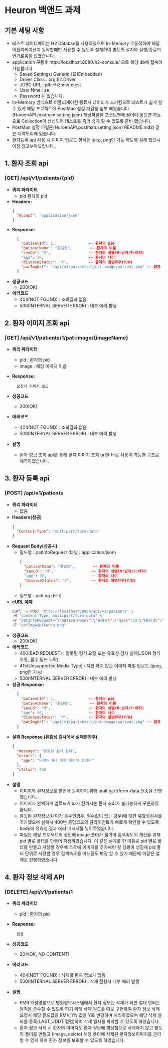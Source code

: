 # Heuron 백앤드 과제

## 기본 세팅 사항
- 테스트 데이터베이는 H2 Databse를 사용하였으며 In-Memory 로동작하여 해당 어플리케이션이 동작할때만 사용할 수 있도록 설계하여
  별도의 설치와 실행/종료의 번거로움을 없앴습니다.
- application 구동후 http://localhost:8080/h2-console/ 으로 해당 db에 접속이 가능합니다
  - Saved Settings: Generic H2(Embedded)
  - Driver Class : org.h2.Driver
  - JDBC URL : jdbc:h2:mem:test
  - User Nme : sa
  - Password 는 없습니다.
- In-Memory 방식으로 어플리케이션 종료시 데이터가 소거됨으로 테스트가 쉽게 할 수 있게 해당 프로젝트에 PostMan 설정 파일을 첨부 해놨습니다
  (HuroenAPI.postman.setting.json) 해당파일을 포스트맨에 끌어다 놓으면 자동으로 Collection이 생성되어 테스트를 좀더 쉽게 할 수 있도록 준비 했습니다.
- PostMan 설정 파일은(HuroenAPI.postman.setting.json) README.md와 같은 디렉토리에 있습니다.
- 환자등록 api 사용 시 이미지 업로드 형식은 jpeg, png만 가능 하도록 설계 했으니 이점 참고부탁드립니다..


## 1. 환자 조회 api
### [GET] /api/v1/patients/{pid}
 - **쿼리 파라미터**
   - pid 환자의 pid
- **Headers:**
  ```json
  {
    "Accept": "application/json"
  }
  ```
- **Response:**
  ```json
    {
      "patientId": 1,               -- 환자의 pid
      "patientName": "홍길동",        -- 환자의 이름  
      "sexCd": "M",                 -- 환자의 성별(M:남자/F:여자) 
      "age": 30,                    -- 환자의 나이
      "diseaseStatus": "Y",         -- 환자의 질병유무(Y/N)
      "patImgUrl": "/api/v1/patients/1/pat-image/patient.png" -- 환자 이미지 조회 URL
    }
  ```
- **성공코드**
  - 200(OK)
- **에러코드**
  - 404(NOT FOUND) : 조회결과 없음
  - 500(INTERNAL SERVER ERROR) : 내부 에러 발생

## 2. 환자 이미지 조회 api
### [GET] /api/v1/patients/1/pat-image/{imageName}
- **쿼리 파라미터**
  - pid : 환자의 pid
  - image : 해당 이미지 이름 
- **Response:**
  ```
    요청시 이미지 로드
  ```
- **성공코드**
  - 200(OK)
- **에러코드**
  - 404(NOT FOUND) : 조회결과 없음
  - 500(INTERNAL SERVER ERROR) : 내부 에러 발생

- **설명**
  - 환자 정보 조회 api를 통해 환자 이미지 조회 url을 바로 사용이 가능한 구조로 제작하였습니다.
     

## 3. 환자 등록 api
### [POST] /api/v1/patients
- **쿼리 파라미터**
    - 없음 
- **Headers(성공)**
  ```json
  {
    "Content-Type": "multipart/form-data"
  }
  ```
- **Request Body(성공시)**
  - 필드명 : patInfoRequest (타입 : application/json)
    ```json
    {
      "patientName": "홍길동",        -- 환자의 이름  
      "sexCd": "M",                 -- 환자의 성별(M:남자/F:여자) 
      "age": 30,                    -- 환자의 나이
      "diseaseStatus": "Y",         -- 환자의 질병유무(Y/N)
    } 
    ```
  - 필드명 : patImg (File)  
- **cURL 예제**
  ```bash
  curl -X POST "http://localhost:8080/api/v1/patients" \
  -H "Content-Type: multipart/form-data" \
  -F "patInfoRequest={\"patientName\":\"홍길동\",\"age\":30,\"sexCd\":\"M\",\"diseaseStatus\":\"Y\"};type=application/json" \
  -F "patImg=@pikachu.png"
  ```
- **성공코드**
  - 200(OK)
- **에러코드**
  - 400(BAD REQUEST) : 잘못된 형식 요청 또는 유효성 검사 실패(JSON 형식 오류, 필수 필드 누락)
  - 415(Unsupported Media Type) : 지원 하지 않는 이미지 파일 업로드 (jpeg, png만 가능)
  - 500(INTERNAL SERVER ERROR) : 내부 에러 발생
- **성공 Response:**
  ```json
    {
      "patientId": 1,               -- 환자의 pid
      "patientName": "홍길동",        -- 환자의 이름  
      "sexCd": "M",                 -- 환자의 성별(M:남자/F:여자) 
      "age": 30,                    -- 환자의 나이
      "diseaseStatus": "Y",         -- 환자의 질병유무(Y/N)
      "patImgUrl": "/api/v1/patients/1/pat-image/patient.png" -- 환자 이미지 경로
    }
  ```
- **실패 Response (유효성 검사에서 실패한경우)**
  ```json
  {
    "message": "유효성 검사 실패",
    "errors": {
      "age": "나이는 0세 이상 이어야 합니다"
    },
    "status": 400
  }   
  ```
- **설명**
  - 이미지와 환자정보를 한번에 등록하기 위해 multipart/form-data 전송을 진행했습니다.
  - 이미지가 완벽하게 업로드가 되기 전까지는 환자 조회가 불가능하게 구현하였습니다.
  - 잘못된 환자정보(나이가 음수인경우, 필수값이 없는 경우)에 대한 유효성검사를 추가했으며 실패시 400번 응답코드와
    클라이언트가 빠르게 확인할 수 있도록 body에 유효성 결과 에러 메시지를 넣어주었습니다.
  - 파일은 해당 프로잭트의 상단에 image 폴더가 생기며 검색속도의 개선을 위해 pid 별로 폴더를 만들어 저장하였습니다.
    이 같은 설계를 한 이유로 pid 별로 폴더를 만들고 저장할 경우에 추후에 이미지를 추가해야 할 상황이 생길때 pid 폴더
    단위로 저장할 경우 검색속도를 어느정도 보장 할 수 있기 때문에 이같은 설계로 진행하였습니다.


## 4. 환자 정보 삭제 API
### [DELETE] /api/v1/patients/1
- **쿼리 파라미터**
  - pid : 환자의 pid
- **Response:**
  ```
    없음
  ```
- **성공코드**
  - 204(OK, NO CONTENT)
- **에러코드**
  - 404(NOT FOUND) : 삭제할 환자 정보가 없음
  - 500(INTERNAL SERVER ERROR) : 삭제 진행시 내부 에러 발생

- **설명**
  - EMR 개발경험으로 병원정보시스템에서 환자 정보는 삭제가 되면 절대 안되는 원칙을 준수할 수 있도록 하기 위해 삭제 필드를 따로 구현하여 환자 정보 삭제 요청시 
    해당 필드값을 RMV_YN 값을 Y로 변경하며 처리하였으며 해당 삭제 날짜를 등록(LAST_UDDT 컬럼)하여 삭제 일자를 파악할 수 있도록 하였습니다.
  - 환자 정보 삭제 시 환자의 이미지도 환자 정보에 해당함으로 삭제하지 않고 별도의 폴더를 만들고 (image_delete) 해당 폴더에 삭제된 환자정보이미지를
    관리할 수 있게 하여 환자 정보를 보호할 수 있도록 하였습니다.